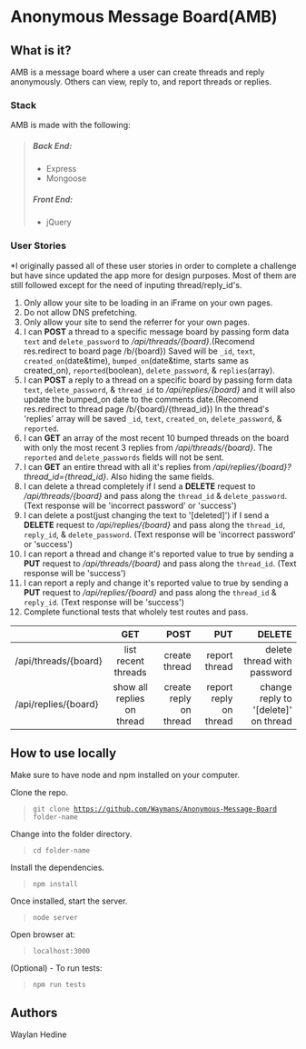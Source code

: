 # Anonymous Message Board(AMB)

## What is it?
AMB is a message board where a user can create threads and reply anonymously. Others can view, reply to, and report threads or replies.

### Stack
AMB is made with the following:
> ##### Back End:
> * Express
> * Mongoose
> ##### Front End:
> * jQuery

### User Stories

*I originally passed all of these user stories in order to complete a challenge but have since updated the app more for design purposes.
Most of them are still followed except for the need of inputing thread/reply_id's.

<ol>
  <li>Only allow your site to be loading in an iFrame on your own pages.</li>
  <li>Do not allow DNS prefetching.</li>
  <li>Only allow your site to send the referrer for your own pages.</li>
  <li>I can <b>POST</b> a thread to a specific message board by passing form data <code>text</code> and <code>delete_password</code> to <i>/api/threads/{board}</i>.(Recomend res.redirect to board page /b/{board})
    Saved will be <code>_id</code>, <code>text</code>, <code>created_on</code>(date&amp;time), <code>bumped_on</code>(date&amp;time, starts same as created_on), <code>reported</code>(boolean), <code>delete_password</code>, &amp; <code>replies</code>(array).</li>
  <li>I can <b>POST</b> a reply to a thread on a specific board by passing form data <code>text</code>, <code>delete_password</code>, &amp; <code>thread_id</code> to <i>/api/replies/{board}</i> and it will also update the bumped_on date to the comments date.(Recomend res.redirect to thread page /b/{board}/{thread_id})
    In the thread's 'replies' array will be saved <code>_id</code>, <code>text</code>, <code>created_on</code>, <code>delete_password</code>, &amp; <code>reported</code>.</li>
  <li>I can <b>GET</b> an array of the most recent 10 bumped threads on the board with only the most recent 3 replies from <i>/api/threads/{board}</i>. The <code>reported</code> and <code>delete_passwords</code> fields will not be sent.</li>
  <li>I can <b>GET</b> an entire thread with all it's replies from <i>/api/replies/{board}?thread_id={thread_id}</i>. Also hiding the same fields.</li>
  <li>I can delete a thread completely if I send a <b>DELETE</b> request to <i>/api/threads/{board}</i> and pass along the <code>thread_id</code> &amp; <code>delete_password</code>. (Text response will be 'incorrect password' or 'success')</li>
  <li>I can delete a post(just changing the text to '[deleted]') if I send a <b>DELETE</b> request to <i>/api/replies/{board}</i> and pass along the <code>thread_id</code>, <code>reply_id</code>, &amp; <code>delete_password</code>. (Text response will be 'incorrect password' or 'success')</li>
  <li>I can report a thread and change it's reported value to true by sending a <b>PUT</b> request to <i>/api/threads/{board}</i> and pass along the <code>thread_id</code>. (Text response will be 'success')</li>
  <li>I can report a reply and change it's reported value to true by sending a <b>PUT</b> request to <i>/api/replies/{board}</i> and pass along the <code>thread_id</code> &amp; <code>reply_id</code>. (Text response will be 'success')</li>
  <li>Complete functional tests that wholely test routes and pass.</li>
</ol>

|                      |              GET             |          POST          |           PUT          |                 DELETE               |
|----------------------|:----------------------------:|-----------------------:|-----------------------:|-------------------------------------:|
| /api/threads/{board} |      list recent threads     |     create thread      |      report thread     |      delete thread with password     |
| /api/replies/{board} |  show all replies on thread  | create reply on thread | report reply on thread | change reply to '[delete]' on thread |


## How to use locally
Make sure to have node and npm installed on your computer.

Clone the repo.

> <code>git clone https://github.com/Waymans/Anonymous-Message-Board folder-name</code>

Change into the folder directory.

> <code>cd folder-name</code>

Install the dependencies.

> <code>npm install</code>

Once installed, start the server.

> <code>node server</code>

Open browser at:

> <code>localhost:3000</code>

(Optional) - To run tests:

> <code>npm run tests</code>

## Authors
Waylan Hedine